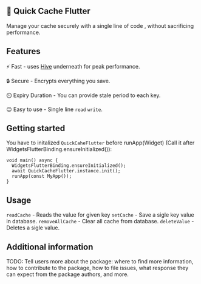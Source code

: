 
## 🚀 Quick Cache Flutter 

Manage your cache  securely with a single line of code , without sacrificing performance.
## Features

⚡ Fast - uses [Hive](https://pub.dev/packages/hive) underneath for peak performance.

🔒 Secure - Encrypts everything you save.

⏲️ Expiry Duration - You can provide stale period to each key.

😉 Easy to use - Single line ``read`` ``write``.

## Getting started

You have to initalized ```QuickCaheFlutter``` before runApp(Widget) (Call it after WidgetsFlutterBinding.ensureInitialized()):

```
void main() async {
  WidgetsFlutterBinding.ensureInitialized();
  await QuickCacheFlutter.instance.init();
  runApp(const MyApp());
}
```

## Usage

``readCache`` - Reads the value for given key
``setCache`` - Save a sigle key value in database.
``removeAllCache`` - Clear all cache from database.
``deleteValue`` -Deletes a sigle value.

## Additional information

TODO: Tell users more about the package: where to find more information, how to
contribute to the package, how to file issues, what response they can expect
from the package authors, and more.
